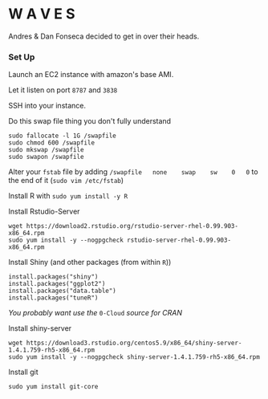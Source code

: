 # W A V E S

Andres & Dan Fonseca decided to get in over their heads.

### Set Up

Launch an EC2 instance with amazon's base AMI.

Let it listen on port `8787` and `3838`

SSH into your instance.

Do this swap file thing you don't fully understand

```
sudo fallocate -l 1G /swapfile
sudo chmod 600 /swapfile
sudo mkswap /swapfile
sudo swapon /swapfile
```

Alter your `fstab` file by adding `/swapfile   none    swap    sw    0   0`
to the end of it (`sudo vim /etc/fstab`)

Install R  with `sudo yum install -y R`

Install Rstudio-Server

```
wget https://download2.rstudio.org/rstudio-server-rhel-0.99.903-x86_64.rpm
sudo yum install -y --nogpgcheck rstudio-server-rhel-0.99.903-x86_64.rpm
```

Install Shiny (and other packages (from within `R`))

```
install.packages("shiny")
install.packages("ggplot2")
install.packages("data.table")
install.packages("tuneR")
```

*You probably want use the* `0-Cloud` *source for CRAN*

Install shiny-server

```
wget https://download3.rstudio.org/centos5.9/x86_64/shiny-server-1.4.1.759-rh5-x86_64.rpm
sudo yum install -y --nogpgcheck shiny-server-1.4.1.759-rh5-x86_64.rpm
```

Install git

`sudo yum install git-core`

